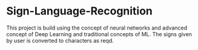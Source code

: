 # Sign-Language-Recognition
This project is build using the concept of neural networks and advanced concept of Deep Learning and traditional concepts of ML. The signs given by user is converted  to characters as reqd.
